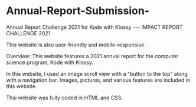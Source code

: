 # Annual-Report-Submission-
Annual Report Challenge 2021 for Kode with Klossy ---
IMPACT REPORT CHALLENGE 2021

This website is also user-friendly and mobile-responsive.


Overview: This website features a 2021 annual report for the computer science program, Kode with Klossy.

In this website, I used an image scroll view with a "button to the top" along with a navigation bar. Images, pictures, and various features are included in this website.


Thsi website was fully coded in HTML and CSS.
